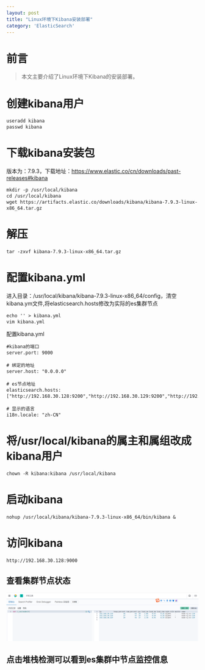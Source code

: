 ```yaml
---
layout: post
title: "Linux环境下Kibana安装部署"
category: 'ElasticSearch'
---
```



# 前言
> 本文主要介绍了Linux环境下Kibana的安装部署。

# 创建kibana⽤户
```
useradd kibana
passwd kibana
```

# 下载kibana安装包
版本为：7.9.3，下载地址：https://www.elastic.co/cn/downloads/past-releases#kibana
```
mkdir -p /usr/local/kibana
cd /usr/local/kibana
wget https://artifacts.elastic.co/downloads/kibana/kibana-7.9.3-linux-x86_64.tar.gz
```

# 解压
```
tar -zxvf kibana-7.9.3-linux-x86_64.tar.gz
```

# 配置kibana.yml
进入目录：/usr/local/kibana/kibana-7.9.3-linux-x86_64/config，清空kibana.ym文件,将elasticsearch.hosts修改为实际的es集群节点
```
echo '' > kibana.yml
vim kibana.yml
```

配置kibana.yml
```
#kibana的端口
server.port: 9000

# 绑定的地址
server.host: "0.0.0.0"

# es节点地址
elasticsearch.hosts: ["http://192.168.30.128:9200","http://192.168.30.129:9200","http://192.168.30.130:9200"]

# 显示的语言
i18n.locale: "zh-CN"
```

# 将/usr/local/kibana的属主和属组改成kibana用户
```
chown -R kibana:kibana /usr/local/kibana
```

# 启动kibana
```
nohup /usr/local/kibana/kibana-7.9.3-linux-x86_64/bin/kibana &
```

# 访问kibana
```
http://192.168.30.128:9000
```
## 查看集群节点状态
![查看集群节点状态](./images/7.1_kibana_nodes.png)

## 点击堆栈检测可以看到es集群中节点监控信息
